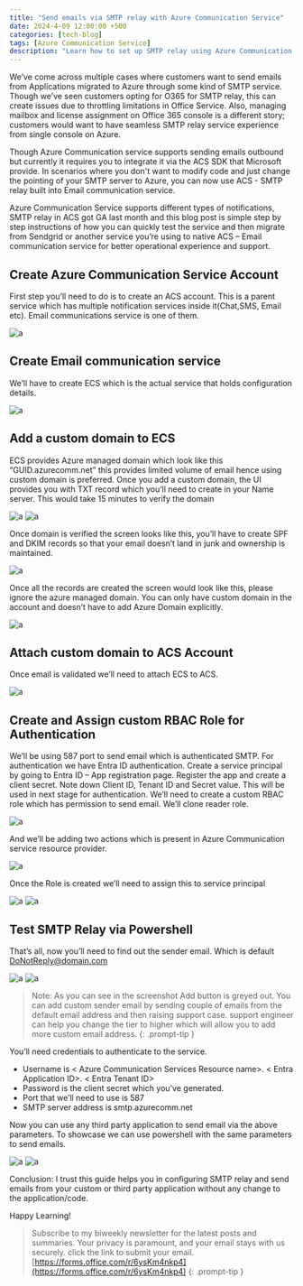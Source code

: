 ```yaml
---
title: "Send emails via SMTP relay with Azure Communication Service"
date: 2024-4-09 12:00:00 +500
categories: [tech-blog]
tags: [Azure Communication Service]
description: "Learn how to set up SMTP relay using Azure Communication Service for seamless email sending from Azure-hosted applications without modifying code"
---
```


We’ve come across multiple cases where customers want to send emails from Applications migrated to Azure through some kind of SMTP service. Though we’ve seen customers opting for O365 for SMTP relay, this can create issues due to throttling limitations in Office Service.
Also, managing mailbox and license assignment on Office 365 console is a different story; customers would want to have seamless SMTP relay service experience from single console on Azure.

Though Azure Communication service supports sending emails outbound but currently it requires you to integrate it via the ACS SDK that Microsoft provide. In scenarios where you don't want to modify code and just change the pointing of your SMTP server to Azure, you can now use ACS - SMTP relay built into Email communication service.

Azure Communication Service supports different types of notifications, SMTP relay in ACS got GA last month and this blog post is simple step by step instructions of how you can quickly test the service and then migrate from Sendgrid or another service you’re using to native ACS – Email communication service for better operational experience and support.

## Create Azure Communication Service Account
First step you’ll need to do is to create an ACS account. This is a parent service which has multiple notification services inside it(Chat,SMS, Email etc). Email communications service is one of them.

![a](https://raw.githubusercontent.com/qureshiaquib/qureshiaquib.github.io/main/assets/09042024/picture1.jpg)

## Create Email communication service
We’ll have to create ECS which is the actual service that holds configuration details.

![a](https://raw.githubusercontent.com/qureshiaquib/qureshiaquib.github.io/main/assets/09042024/picture2.jpg)

## Add a custom domain to ECS
ECS provides Azure managed domain which look like this “GUID.azurecomm.net” this provides limited volume of email hence using custom domain is preferred.
Once you add a custom domain, the UI provides you with TXT record which you’ll need to create in your Name server. This would take 15 minutes to verify the domain

![a](https://raw.githubusercontent.com/qureshiaquib/qureshiaquib.github.io/main/assets/09042024/picture3.jpg)
![a](https://raw.githubusercontent.com/qureshiaquib/qureshiaquib.github.io/main/assets/09042024/picture4.jpg)

Once domain is verified the screen looks like this, you’ll have to create SPF and DKIM records so that your email doesn’t land in junk and ownership is maintained.

![a](https://raw.githubusercontent.com/qureshiaquib/qureshiaquib.github.io/main/assets/09042024/picture5-1.jpg)

Once all the records are created the screen would look like this, please ignore the azure managed domain. You can only have custom domain in the account and doesn’t have to add Azure Domain explicitly.

![a](https://raw.githubusercontent.com/qureshiaquib/qureshiaquib.github.io/main/assets/09042024/picture5-2.jpg)

## Attach custom domain to ACS Account
Once email is validated we’ll need to attach ECS to ACS.

![a](https://raw.githubusercontent.com/qureshiaquib/qureshiaquib.github.io/main/assets/09042024/picture6.jpg)

## Create and Assign custom RBAC Role for Authentication
We’ll be using 587 port to send email which is authenticated SMTP. For authentication we have Entra ID authentication.
Create a service principal by going to Entra ID – App registration page. Register the app and create a client secret. Note down Client ID, Tenant ID and Secret value. This will be used in next stage for authentication.
We’ll need to create a custom RBAC role which has permission to send email.
We’ll clone reader role.

![a](https://raw.githubusercontent.com/qureshiaquib/qureshiaquib.github.io/main/assets/09042024/picture7.jpg)

And we’ll be adding two actions which is present in Azure Communication service resource provider.

![a](https://raw.githubusercontent.com/qureshiaquib/qureshiaquib.github.io/main/assets/09042024/picture8.jpg)

Once the Role is created we’ll need to assign this to service principal

![a](https://raw.githubusercontent.com/qureshiaquib/qureshiaquib.github.io/main/assets/09042024/picture9.jpg)
![a](https://raw.githubusercontent.com/qureshiaquib/qureshiaquib.github.io/main/assets/09042024/picture10.jpg)

## Test SMTP Relay via Powershell
That’s all, now you’ll need to find out the sender email. Which is default DoNotReply@domain.com

![a](https://raw.githubusercontent.com/qureshiaquib/qureshiaquib.github.io/main/assets/09042024/picture10-1.jpg)
![a](https://raw.githubusercontent.com/qureshiaquib/qureshiaquib.github.io/main/assets/09042024/picture10-2.jpg)

> Note: As you can see in the screenshot Add button is greyed out.
You can add custom sender email by sending couple of emails from the default email address and then raising support case.
support engineer can help you change the tier to higher which will allow you to add more custom email address.
{: .prompt-tip }

You’ll need credentials to authenticate to the service. 

* Username is \< Azure Communication Services Resource name>. \< Entra Application ID>. \< Entra Tenant ID>
* Password is the client secret which you’ve generated.
* Port that we’ll need to use is 587
* SMTP server address is smtp.azurecomm.net

Now you can use any third party application to send email via the above parameters. To showcase we can use powershell with the same parameters to send emails.

![a](https://raw.githubusercontent.com/qureshiaquib/qureshiaquib.github.io/main/assets/09042024/picture11.jpg)
![a](https://raw.githubusercontent.com/qureshiaquib/qureshiaquib.github.io/main/assets/09042024/picture12.jpg)

Conclusion: I trust this guide helps you in configuring SMTP relay and send emails from your custom or third party application without any change to the application/code.

Happy Learning!

>Subscribe to my biweekly newsletter for the latest posts and summaries. Your privacy is paramount, and your email stays with us securely.
click the link to submit your email.
[https://forms.office.com/r/6ysKm4nkp4](https://forms.office.com/r/6ysKm4nkp4)
{: .prompt-tip }